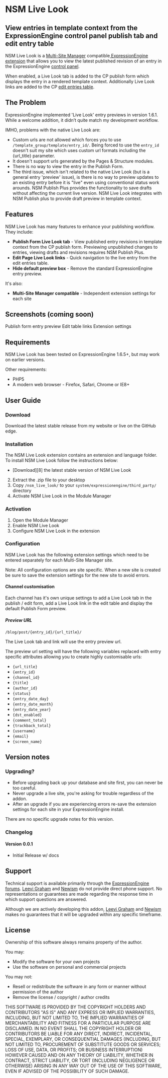NSM Live Look
=============

## View entries in template context from the ExpressionEngine control panel publish tab and edit entry table

NSM Live Look is a [Multi-Site Manager][ee_msm] compatible[ ExpressionEngine extension][ee_cp_extensions_manager] that allows you to view the latest published revision of an entry in the ExpressionEngine [control panel][ee_cp].

When enabled, a Live Look tab is added to the CP publish form which displays the entry in a rendered template context. Additionally Live Look links are added to the CP [edit entries table][ee_cp_edit].

The Problem
-----------

ExpressionEngine implemented 'Live Look' entry previews in version 1.6.1. While a welcome addition, it didn’t quite match my development workflow.

IMHO, problems with the native Live Look are:

* Custom urls are not allowed which forces you to use `/template_group/template/entry_id/`. Being forced to use the `entry_id` doesn't suit my site which uses custom url formats including the {url_title} parameter.
* It doesn't support urls generated by the Pages & Structure modules.
* There is no way to view the entry in the Publish Form.
* The third issue, which isn't related to the native Live Look (but is a general entry 'preview' issue), is there is no way to preview updates to an existing entry before it is "live" even using conventional status work arounds. NSM Publish Plus provides the functionality to save drafts without affecting the current live version. NSM Live Look integrates with NSM Publish plus to provide draft preview in template context.

Features
--------

NSM Live Look has many features to enhance your publishing workflow. They include:

* **Publish Form Live Look tab** - View published entry revisions in template context from the CP publish form. Previewing unpublished changes to entries, viewing drafts and revisions requires NSM Publish Plus.
* **Edit Page Live Look links** - Quick navigation to the live entry from the edit entries table.
* **Hide default preview box** - Remove the standard ExpressionEngine entry preview.

It's also:

* **Multi-Site Manager compatible** - Independent extension settings for each site

Screenshots (coming soon)
-------------------------

Publish form entry preview
Edit table links
Extension settings

Requirements
------------

NSM Live Look has been tested on ExpressionEngine 1.6.5+, but may work on earlier versions.

Other requirements:

* PHP5
* A modern web browser - Firefox, Safari, Chrome or IE8+

User Guide
----------

### Download

Download the latest stable release from my website or live on the GitHub edge.

### Installation

The NSM Live Look extension contains an extension and language folder. To install NSM Live Look follow the instructions below:

* [Download][8] the latest stable version of NSM Live Look
2. Extract the .zip file to your desktop
3. Copy `/nsm_live_look/` to your `system/expressionengine/third_party/` directory
4. Activate NSM Live Look in the Module Manager

### Activation

1. Open the Module Manager
2. Enable NSM Live Look
3. Configure NSM Live Look in the extension

### Configuration

NSM Live Look has the following extension settings which need to be entered separately for each Multi-Site Manager site.

Note: All configuration options are site specific. When a new site is created be sure to save the extension settings for the new site to avoid errors.

#### Channel customisation

Each channel has it's own unique settings to add a Live Look tab in the publish / edit form, add a Live Look link in the edit table and display the default Publish Form preview. 

##### Preview URL

    /blog/post/{entry_id}/{url_title}/

The Live Look tab and link will use the entry preview url.

The preview url setting will have the following variables replaced with entry specific attributes allowing you to create highly customisable urls:

* `{url_title}`
* `{entry_id}`
* `{channel_id}`
* `{title}`
* `{author_id}`
* `{status}`
* `{entry_date_day}`
* `{entry_date_month}`
* `{entry_date_year}`
* `{dst_enabled}`
* `{comment_total}`
* `{trackback_total}`
* `{username}`
* `{email}`
* `{screen_name}`

Version notes
-------------

### Upgrading?

* Before upgrading back up your database and site first, you can never be too careful.
* Never upgrade a live site, you're asking for trouble regardless of the addon.
* After an upgrade if you are experiencing errors re-save the extension settings for each site in your ExpressionEngine install.

There are no specific upgrade notes for this version.

### Changelog

#### Version 0.0.1

* Initial Release w/ docs

Support
-------

Technical support is available primarily through the [ExpressionEngine forums][ee_forums]. [Leevi Graham][lg] and [Newism][nsm] do not provide direct phone support. No representations or guarantees are made regarding the response time in which support questions are answered.

Although we are actively developing this addon, [Leevi Graham][lg] and [Newism][nsm] makes no guarantees that it will be upgraded within any specific timeframe.

License
------

Ownership of this software always remains property of the author.

You may:

* Modify the software for your own projects
* Use the software on personal and commercial projects

You may not:

* Resell or redistribute the software in any form or manner without permission of the author
* Remove the license / copyright / author credits

THIS SOFTWARE IS PROVIDED BY THE COPYRIGHT HOLDERS AND CONTRIBUTORS "AS IS" AND ANY EXPRESS OR IMPLIED WARRANTIES, INCLUDING, BUT NOT LIMITED TO, THE IMPLIED WARRANTIES OF MERCHANTABILITY AND FITNESS FOR A PARTICULAR PURPOSE ARE DISCLAIMED. IN NO EVENT SHALL THE COPYRIGHT HOLDER OR CONTRIBUTORS BE LIABLE FOR ANY DIRECT, INDIRECT, INCIDENTAL, SPECIAL, EXEMPLARY, OR CONSEQUENTIAL DAMAGES (INCLUDING, BUT NOT LIMITED TO, PROCUREMENT OF SUBSTITUTE GOODS OR SERVICES; LOSS OF USE, DATA, OR PROFITS; OR BUSINESS INTERRUPTION) HOWEVER CAUSED AND ON ANY THEORY OF LIABILITY, WHETHER IN CONTRACT, STRICT LIABILITY, OR TORT (INCLUDING NEGLIGENCE OR OTHERWISE) ARISING IN ANY WAY OUT OF THE USE OF THIS SOFTWARE, EVEN IF ADVISED OF THE POSSIBILITY OF SUCH DAMAGE.

[lg]: http://leevigraham.com
[nsm]: http://newism.com.au

[ee]: http://expressionengine.com/index.php?affiliate=newism
[ee_forums]: http://expressionengine.com/index.php?affiliate=newism&page=forums
[ee_cp]: http://expressionengine.com/index.php?affiliate=newism&page=docs/cp/index.html
[ee_cp_edit]: http://expressionengine.com/index.php?affiliate=newism&page=docs/cp/edit/index.html
[ee_cp_extensions_manager]: http://expressionengine.com/index.php?affiliate=newism&page=docs/cp/admin/utilities/extension_manager.html
[ee_msm]: http://expressionengine.com/index.php?affiliate=newism&page=downloads/details/multiple_site_manager/


[firefox]: http://firefox.com
[safari]: http://www.apple.com/safari/download/
[chrome]: http://www.google.com/chrome/

[lg_addon_updater]: http://leevigraham.com/cms-customisation/expressionengine/lg-addon-updater/
[gh_morphine_theme]: http://github.com/newism/nsm.morphine.theme